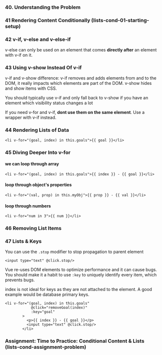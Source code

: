 ### 40. Understanding the Problem

### 41 Rendering Content Conditionally (lists-cond-01-starting-setup)

### 42 v-if, v-else and v-else-if

v-else can only be used on an element that comes **directly after** an element with v-if on it.

### 43 Using v-show Instead Of v-if

v-if and v-show difference: v-if removes and adds elements from and to the DOM, it really impacts which elements are part of the DOM. v-show hides and show items with CSS.

You should typically use v-if and only fall back to v-show if you have an element which visibility status changes a lot

If you need v-for and v-if, **dont use them on the same element**. Use a wrapper with v-if instead.

### 44 Rendering Lists of Data

```
<li v-for="(goal, index) in this.goals">{{ goal }}</li>
```

### 45 Diving Deeper Into v-for

#### we can loop through array

```
<li v-for="(goal, index) in this.goals">{{ index }} - {{ goal }}</li>
```

#### loop through object's properties

```
<li v-for="(val, prop) in this.myObj">{{ prop }} - {{ val }}</li>
```

#### loop through numbers

```
<li v-for="num in 3">{{ num }}</li>
```

### 46 Removing List Items

### 47 Lists & Keys

You can use the `.stop` modifier to stop propagation to parent element

```
<input type="text" @click.stop/>
```

Vue re-uses DOM elements to optimize performance and it can cause bugs. You should make it a habit to use `:key` to uniquely identify every item, which prevents bugs.

index is not ideal for keys as they are not attached to the element. A good example would be database primary keys.

```
<li v-for="(goal, index) in this.goals"
            @click="removeGoal(index)"
            :key="goal"
        >
          <p>{{ index }} - {{ goal }}</p>
          <input type="text" @click.stop/>
        </li>
```

### Assignment: Time to Practice: Conditional Content & Lists (lists-cond-assignment-problem)

